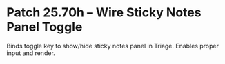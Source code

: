 # Patch 25.70h – Wire Sticky Notes Panel Toggle

Binds toggle key to show/hide sticky notes panel in Triage. Enables proper input and render.
